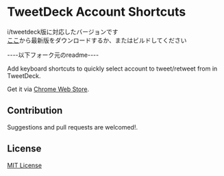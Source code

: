 # TweetDeck Account Shortcuts

i/tweetdeck版に対応したバージョンです<br/>
[ここ](https://github.com/AkaakuHub/tweetdeck-account-shortcuts-i/releases)から最新版をダウンロードするか、またはビルドしてください

----以下フォーク元のreadme----

Add keyboard shortcuts to quickly select account to tweet/retweet from in TweetDeck.

Get it via [Chrome Web Store](https://chrome.google.com/webstore/detail/tweetdeck-account-shortcu/jhclgjipjcengbapikaenmopdinlnpin).

## Contribution

Suggestions and pull requests are welcomed!.

## License

[MIT License](./LICENSE)
